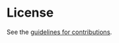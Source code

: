 # License

See the
[guidelines for contributions](https://github.com/ietf-rats/draft-birkholz-yang-basic-remote-attestation/blob/master/CONTRIBUTING.md).
